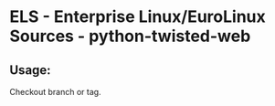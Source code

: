 # ELS - Enterprise Linux/EuroLinux Sources - python-twisted-web 
## Usage:
  Checkout branch or tag.
